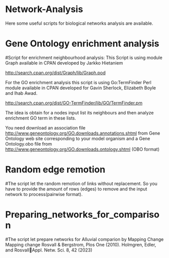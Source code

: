 Network-Analysis
================
Here some useful scripts for biological networks analysis are available.

Gene Ontology enrichment analysis
==================================

#Script for enrichment neighbourhood analysis:
This Script is using module Graph available in CPAN developed by Jarkko Hietaniem

http://search.cpan.org/dist/Graph/lib/Graph.pod
 
For the GO enrichment analysis this script is using Go:TermFinder Perl module available in CPAN developed for Gavin Sherlock, Elizabeth Boyle and Ihab Awad.

http://search.cpan.org/dist/GO-TermFinder/lib/GO/TermFinder.pm

The idea is obtain for a nodes input list its neighbours and then analyze enrichment GO term in these lists.

You need download an association file http://www.geneontology.org/GO.downloads.annotations.shtml from Gene Ontology web site corresponding to your model organism and a Gene Ontology.obo file from http://www.geneontology.org/GO.downloads.ontology.shtml (OBO format)

Random edge remotion
=====================
#The script let the random remotion of links without replacement. So you have to provide the amount of rows (edges) to remove and the input network to process(pairwise format).

Preparing_networks_for_comparison
=================================
#The script let prepare networks for Alluvial comparion by Mapping Change Mapping change Rosvall & Bergstrom, Plos One (2010). Holmgren, Edler, and RosvallAppl. Netw. Sci. 8, 42 (2023)





